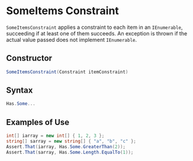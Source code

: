# SomeItems Constraint

`SomeItemsConstraint` applies a constraint to each item in an `IEnumerable`, succeeding if at least one of them succeeds. An exception is thrown if the actual value passed does not implement `IEnumerable`.

## Constructor

```csharp
SomeItemsConstraint(Constraint itemConstraint)
```

## Syntax

```csharp
Has.Some...
```

## Examples of Use

```csharp
int[] iarray = new int[] { 1, 2, 3 };
string[] sarray = new string[] { "a", "b", "c" };
Assert.That(iarray, Has.Some.GreaterThan(2));
Assert.That(sarray, Has.Some.Length.EqualTo(1));
```
